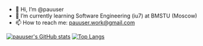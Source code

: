 - 👋 Hi, I’m @pauuser
- 🌱 I’m currently learning Software Engineering (iu7) at BMSTU (Moscow)
- 📫 How to reach me: pauuser.work@gmail.com 

[![pauuser's GitHub stats](https://github-readme-stats.vercel.app/api?username=pauuser&show_icons=true&count_private=true&theme=vision-friendly-dark)](https://github.com/pauuser/github-readme-stats)
[![Top Langs](https://github-readme-stats.vercel.app/api/top-langs/?username=pauuser&layout=compact&theme=vision-friendly-dark)](https://github.com/pauuser/github-readme-stats)


<!---
pauuser/pauuser is a ✨ special ✨ repository because its `README.md` (this file) appears on your GitHub profile.
You can click the Preview link to take a look at your changes.
--->

